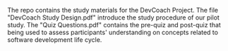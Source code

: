The repo contains the study materials for the DevCoach Project. The file "DevCoach Study Design.pdf" introduce the study procedure of our pilot study. The "Quiz Questions.pdf" contains the pre-quiz and post-quiz that being used to assess participants' understanding on concepts related to software development life cycle.
